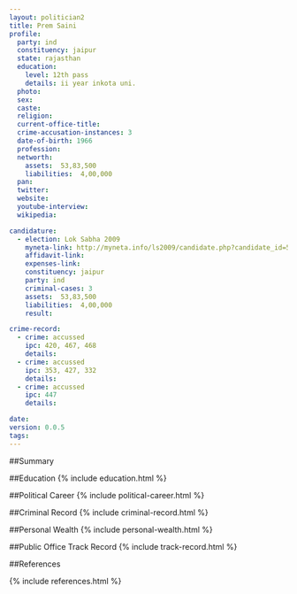 ```yaml
---
layout: politician2
title: Prem Saini
profile: 
  party: ind
  constituency: jaipur
  state: rajasthan
  education: 
    level: 12th pass
    details: ii year inkota uni.
  photo: 
  sex: 
  caste: 
  religion: 
  current-office-title: 
  crime-accusation-instances: 3
  date-of-birth: 1966
  profession: 
  networth: 
    assets:  53,83,500
    liabilities:  4,00,000
  pan: 
  twitter: 
  website: 
  youtube-interview: 
  wikipedia: 

candidature: 
  - election: Lok Sabha 2009
    myneta-link: http://myneta.info/ls2009/candidate.php?candidate_id=5835
    affidavit-link: 
    expenses-link: 
    constituency: jaipur 
    party: ind
    criminal-cases: 3
    assets:  53,83,500
    liabilities:  4,00,000
    result:  

crime-record: 
  - crime: accussed
    ipc: 420, 467, 468
    details:    
  - crime: accussed
    ipc: 353, 427, 332
    details:    
  - crime: accussed
    ipc: 447
    details:    

date: 
version: 0.0.5
tags: 
---
```

##Summary


##Education
{% include education.html %}


##Political Career
{% include political-career.html %}


##Criminal Record
{% include criminal-record.html %}


##Personal Wealth
{% include personal-wealth.html %}


##Public Office Track Record
{% include track-record.html %}


##References


{% include references.html %}